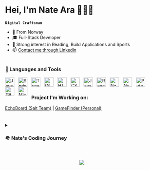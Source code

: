 # Hei, I'm Nate Ara 🧑🏽‍💻

**`Digital Craftsman`**
- 📍 From Norway
- 🎓 Full-Stack Developer
- 🐺 Strong interest in Reading, Build Applications and Sports
- 📫 [Contact me through Linkedin](https://www.linkedin.com/in/nate-tklay-arafayne-20898925a)

#

### 🧰 Languages and Tools

<img align="left" alt="Java" width="30px" style="padding-right:10px;" src="https://cdn.jsdelivr.net/gh/devicons/devicon/icons/java/java-original.svg"/>
<img align="left" alt="Spring" width="30px" style="padding-right:10px;" src="https://cdn.jsdelivr.net/gh/devicons/devicon/icons/spring/spring-original.svg" />
<img align="left" alt="TypeScript" width="30px" style="padding-right:10px;" src="https://cdn.jsdelivr.net/gh/devicons/devicon/icons/typescript/typescript-plain.svg" />
<img align="left" alt="Git" width="30px" style="padding-right:10px;" src="https://cdn.jsdelivr.net/gh/devicons/devicon/icons/git/git-original.svg" />
<img align="left" alt="HTML" width="30px" style="padding-right:10px;" src="https://cdn.jsdelivr.net/gh/devicons/devicon/icons/html5/html5-plain.svg" />
<img align="left" alt="CSS" width="30px" style="padding-right:10px;" src="https://cdn.jsdelivr.net/gh/devicons/devicon/icons/css3/css3-plain.svg" />
<img align="left" alt="JavaScript" width="30px" style="padding-right:10px;" src="https://cdn.jsdelivr.net/gh/devicons/devicon/icons/javascript/javascript-plain.svg" />
<img align="left" alt="React" width="30px" style="padding-right:10px;" src="https://cdn.jsdelivr.net/gh/devicons/devicon/icons/react/react-original.svg" />
<img align="left" alt="Next js" width="30px" style="padding-right:10px;" src="https://cdn.jsdelivr.net/gh/devicons/devicon/icons/nextjs/nextjs-original.svg" />
<img align="left" alt="NodeJS" width="30px" style="padding-right:10px;" src="https://cdn.jsdelivr.net/gh/devicons/devicon/icons/nodejs/nodejs-original.svg" />
<img align="left" alt="Python" width="30px" style="padding-right:10px;" src="https://cdn.jsdelivr.net/gh/devicons/devicon/icons/python/python-plain.svg" />
<img align="left" alt="GitHub" width="30px" style="padding-right:10px;" src="https://cdn.jsdelivr.net/gh/devicons/devicon/icons/github/github-original.svg" />
<img align="left" alt="Microsoft Azure" width="30px" style="padding-right:10px;" src="https://cdn.jsdelivr.net/gh/devicons/devicon/icons/azure/azure-original.svg" />

<br/>

#

### Project I'm Working on:
[EchoBoard (Salt Team)](https://github.com/Nameless-Devs/echoboard) | [GameFinder (Personal)](https://github.com/NateAra/GameFinder)

#

<details>
 <summary><h3>🪖 Nate's Coding Journey</h3></summary>
   As a Full-Stack developer, I truly enjoy solving complex problems and I'm constantly embracing new knowledge. My background is in the military, but I found myself increasingly drawn to technology and coding. Following this pull, I shifted gears into Full-Stack Development. Now, I use the discipline from my military days and my endless thirst for learning to tackle each day's coding challenges. It's this unique blend of experience and my love for learning that keeps me excited in the ever-changing field of tech.
</details>

#

<p align="center" >
 <img align="center" src="https://github-readme-stats.vercel.app/api/top-langs?username=NateAra&show_icons=true&locale=en&bg_color=0d1117&text_color=ffffff&layout=compact">
</p> 
   
